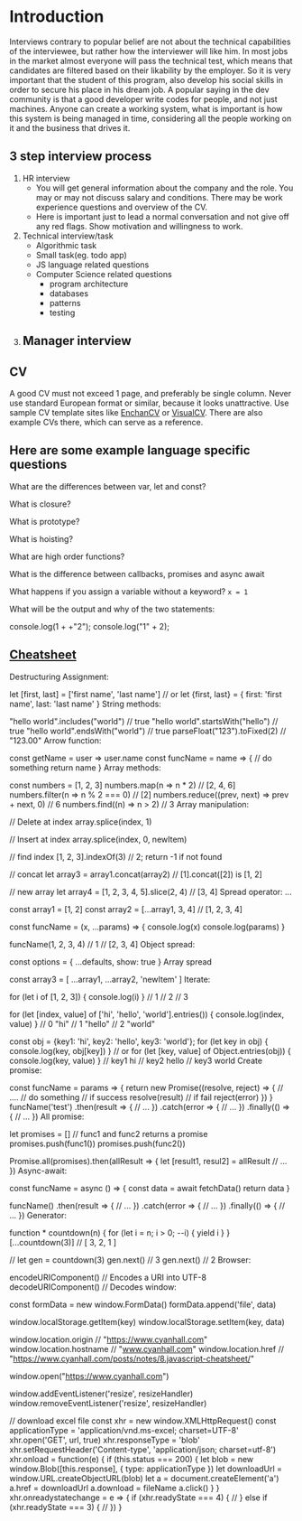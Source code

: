 # Introduction

Interviews contrary to popular belief are not about the technical capabilities
of the interviewee, but rather how the interviewer will like him. In most jobs
in the market almost everyone will pass the technical test, which means that
candidates are filtered based on their likability by the employer. So it is very
important that the student of this program, also develop his social skills in
order to secure his place in his dream job. A popular saying in the dev
community is that a good developer write codes for people, and not just
machines. Anyone can create a working system, what is important is how this
system is being managed in time, considering all the people working on it and
the business that drives it.

## 3 step interview process
1. HR interview
   - You will get general information about the company and the role. You may or
     may not discuss salary and conditions. There may be work experience
     questions and overview of the CV.
   - Here is important just to lead a normal conversation and not give off any
     red flags. Show motivation and willingness to work.
2. Technical interview/task
   - Algorithmic task
   - Small task(eg. todo app)
   - JS language related questions
   - Computer Science related questions
     - program architecture
     - databases
     - patterns
     - testing
3. Manager interview
   -

## CV
A good CV must not exceed 1 page, and preferably be single column.
Never use standard European format or similar, because it looks unattractive.
Use sample CV template sites like [EnchanCV][enchancv] or
[VisualCV][visualcv]. There are also example CVs there, which can serve as a
reference.

## Here are some example language specific questions
What are the differences between var, let and const?

What is closure?

What is prototype?

What is hoisting?

What are high order functions?

What is the difference between callbacks, promises and async await

What happens if you assign a variable without a keyword? `x = 1`

What will be the output and why of the two statements:

console.log(1 + +"2");
console.log("1" +  2);

## [Cheatsheet][cheatsheet]

Destructuring Assignment:

let [first, last] = ['first name', 'last name']
// or
let {first, last} = {
  first: 'first name',
  last: 'last name'
}
String methods:

"hello world".includes("world") // true
"hello world".startsWith("hello") // true
"hello world".endsWith("world") // true
parseFloat("123").toFixed(2) // "123.00"
Arrow function:

const getName = user => user.name
const funcName = name => {
  // do something
  return name
}
Array methods:

const numbers = [1, 2, 3]
numbers.map(n => n * 2) // [2, 4, 6]
numbers.filter(n => n % 2 === 0) // [2]
numbers.reduce((prev, next) => prev + next, 0) // 6
numbers.find((n) => n > 2) // 3
Array manipulation:

// Delete at index
array.splice(index, 1)

// Insert at index
array.splice(index, 0, newItem)

// find index
[1, 2, 3].indexOf(3) // 2; return -1 if not found

// concat
let array3 = array1.concat(array2) // [1].concat([2]) is [1, 2]

// new array
let array4 = [1, 2, 3, 4, 5].slice(2, 4) // [3, 4]
Spread operator: ...

const array1 = [1, 2]
const array2 = [...array1, 3, 4] // [1, 2, 3, 4]

const funcName = (x, ...params) => {
  console.log(x)
  console.log(params)
}

funcName(1, 2, 3, 4)
// 1
// [2, 3, 4]
Object spread:

const options = {
  ...defaults,
  show: true
}
Array spread

const array3 = [
  ...array1,
  ...array2,
  'newItem'
]
Iterate:

for (let i of [1, 2, 3]) {
  console.log(i)
}
// 1
// 2
// 3

for (let [index, value] of ['hi', 'hello', 'world'].entries()) {
  console.log(index, value)
}
// 0 "hi"
// 1 "hello"
// 2 "world"

const obj = {key1: 'hi', key2: 'hello', key3: 'world'};
for (let key in obj) {
  console.log(key, obj[key])
}
// or
for (let [key, value] of Object.entries(obj)) {
  console.log(key, value)
}
// key1 hi
// key2 hello
// key3 world
Create promise:

const funcName = params => {
  return new Promise((resolve, reject) => {
    // ....
    // do something
    // if success
    resolve(result)
    // if fail
    reject(error)
  })
}
funcName('test')
  .then(result => {
    // ...
  })
  .catch(error => {
    // ...
  })
  .finally(() => {
    // ...
  })
All promise:

let promises = []
// func1 and func2 returns a promise
promises.push(func1())
promises.push(func2())

Promise.all(promises).then(allResult => {
  let [result1, resul2] = allResult
  // ...
})
Async-await:

const funcName = async () => {
  const data = await fetchData()
  return data
}

funcName()
  .then(result => {
    // ...
  })
  .catch(error => {
    // ...
  })
  .finally(() => {
    // ...
  })
Generator:

function * countdown(n) {
  for (let i = n; i > 0; --i) {
    yield i
  }
}
[...countdown(3)] // [ 3, 2, 1 ]

//
let gen = countdown(3)
gen.next() // 3
gen.next() // 2
Browser:

encodeURIComponent() // Encodes a URI into UTF-8
decodeURIComponent() // Decodes
window:

const formData = new window.FormData()
formData.append('file', data)

window.localStorage.getItem(key)
window.localStorage.setItem(key, data)

window.location.origin // "https://www.cyanhall.com"
window.location.hostname // "www.cyanhall.com"
window.location.href // "https://www.cyanhall.com/posts/notes/8.javascript-cheatsheet/"

window.open("https://www.cyanhall.com")

window.addEventListener('resize', resizeHandler)
window.removeEventListener('resize', resizeHandler)

// download excel file
const xhr = new window.XMLHttpRequest()
const applicationType = 'application/vnd.ms-excel; charset=UTF-8'
xhr.open('GET', url, true)
xhr.responseType = 'blob'
xhr.setRequestHeader('Content-type', 'application/json; charset=utf-8')
xhr.onload = function(e) {
  if (this.status === 200) {
    let blob = new window.Blob([this.response], { type: applicationType })
    let downloadUrl = window.URL.createObjectURL(blob)
    let a = document.createElement('a')
    a.href = downloadUrl
    a.download = fileName
    a.click()
  }
}
xhr.onreadystatechange = e => {
  if (xhr.readyState === 4) {
    //
  } else if (xhr.readyState === 3) {
    //
  })
}

[enchancv]: https://enhancv.com/
[visualcv]: https://www.visualcv.com/
[cheatsheet]: https://www.cyanhall.com/posts/notes/8.javascript-cheatsheet/
